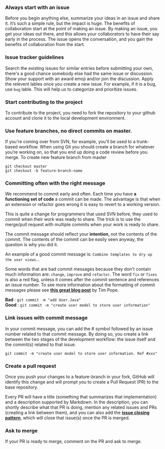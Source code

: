 ### Always start with an issue

Before you begin anything else, summarize your ideas in an issue and share it. It’s such a simple rule, but the impact is huge. The benefits of collaboration start at the point of making an issue. By making an issue, you get your ideas out there, and this allows your collaborators to have their say early in the process. The issue opens the conversation, and you gain the benefits of collaboration from the start.

### Issue tracker guidelines

Search the existing issues for similar entries before submitting your own, there's a good chance somebody else had the same issue or discussion. Show your support with an award emoji and/or join the discussion. Apply the relevent lables once you create a new issue. For example, if it is a bug, use `bug` lable. This will help us to categorize and prioritize issues.  

### Start contributing to the project

To contribute to the project, you need to fork the repository to your github account and clone it to the local development environment. 

### Use feature branches, no direct commits on master.

If you're coming over from SVN, for example, you'll be used to a trunk-based workflow. When using Git you should create a branch for whatever you’re working on, so that you end up doing a code review before you merge. To create new feature branch from master

```
git checkout master
git checkout -b feature-branch-name
```

### Committing often with the right message

We recommend to commit early and often. Each time you have **a functioning set of code** a commit can be made. The advantage is that when an extension or refactor goes wrong it is easy to revert to a working version. 

This is quite a change for programmers that used SVN before, they used to commit when their work was ready to share. The trick is to use the merge/pull request with multiple commits when your work is ready to share. 

The commit message should reflect your **intention**, not the contents of the commit. The contents of the commit can be easily seen anyway, the question is why you did it. 

An example of a good commit message is: `Combine templates to dry up the user views.`.

Some words that are bad commit messages because they don't contain much information are: `change`, `improve` and `refactor`. The word `fix` or `fixes` is also a red flag, unless it comes after the commit sentence and references an issue number. To see more information about the formatting of commit messages please see **[this great blog post](https://tbaggery.com/2008/04/19/a-note-about-git-commit-messages.html)** by Tim Pope.

**Bad** : `git commit -m "add User.Java"`  
**Good** : `git commit -m "create user model to store user information"`

### Link issues with commit message

In your commit message, you can add the # symbol followed by an issue number related to that commit message. By doing so, you create a link between the two stages of the development workflow: the issue itself and the commit(s) related to that issue.

```
git commit -m "create user model to store user information. Ref #xxx"
```

### Create a pull request

Once you push your changes to a feature-branch in your fork, GitHub will identify this change and will prompt you to create a Pull Request (PR) to the base repository.

Every PR will have a title (something that summarizes that implementation) and a description supported by Markdown. In the description, you can shortly describe what that PR is doing, mention any related issues and PRs (creating a link between them), and you can also add the **[issue closing pattern](https://docs.github.com/en/github/managing-your-work-on-github/linking-a-pull-request-to-an-issue#linking-a-pull-request-to-an-issue-using-a-keyword)**, which will close that issue(s) once the PR is merged.

### Ask to merge

If your PR is ready to merge, comment on the PR and ask to merge.
